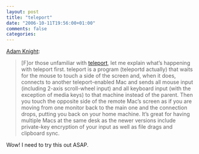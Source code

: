 ```yaml
---
layout: post
title: "teleport"
date: "2006-10-11T19:56:00+01:00"
comments: false
categories: 
---
```


<p><a href="http://www.macgeekery.com/hacks/software/remote_control_front_row_with_teleport">Adam Knight</a>:</p>

<blockquote>
<p>[F]or those unfamiliar with <a href="http://abyssoft.com/software/teleport/">teleport</a>, let me explain what&#8217;s happening with teleport first. teleport is a program (teleportd actually) that waits for the mouse to touch a side of the screen and, when it does, connects to another teleport-enabled Mac and sends all mouse input (including 2-axis scroll-wheel input) and all keyboard input (with the exception of media keys) to that machine instead of the parent. Then you touch the opposite side of the remote Mac&#8217;s screen as if you are moving from one monitor back to the main one and the connection drops, putting you back on your home machine. It&#8217;s great for having multiple Macs at the same desk as the newer versions include private-key encryption of your input as well as file drags and clipboard sync.</p>
</blockquote>

<p>Wow! I need to try this out ASAP.</p>


